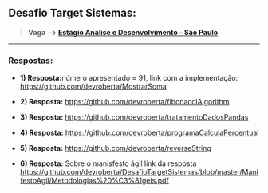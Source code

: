 ## Desafio Target Sistemas:

> <b> Vaga -->  <a href="https://targetsistemas.gupy.io/jobs/4229526?jobBoardSource=gupy_opportunities"> Estágio Análise e Desenvolvimento - São Paulo</b></a>
_______________________________________________________

### Respostas:

- <b>1) Resposta:</b>número apresentado = 91, link com a implementação: <a href="https://github.com/devroberta/MostrarSoma">https://github.com/devroberta/MostrarSoma</a>

- <b>2) Resposta:</b> <a href="https://github.com/devroberta/fibonacciAlgorithm">https://github.com/devroberta/fibonacciAlgorithm</a>

- <b>3) Resposta:</b> <a href="https://github.com/devroberta/tratamentoDadosPandas">https://github.com/devroberta/tratamentoDadosPandas</a>

- <b>4) Resposta:</b> <a href="https://github.com/devroberta/programaCalculaPercentual">https://github.com/devroberta/programaCalculaPercentual</a>

- <b>5) Resposta:</b> <a href="https://github.com/devroberta/reverseString">https://github.com/devroberta/reverseString</a>

- <b>6) Resposta:</b> Sobre o manisfesto ágil link da resposta <a href="https://github.com/devroberta/DesafioTargetSistemas/blob/master/ManifestoAgil/Metodologias%20%C3%81geis.pdf">https://github.com/devroberta/DesafioTargetSistemas/blob/master/ManifestoAgil/Metodologias%20%C3%81geis.pdf</a>

